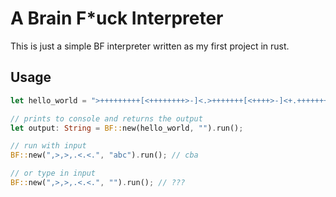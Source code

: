# A Brain F\*uck Interpreter

This is just a simple BF interpreter written as my first project in rust.

## Usage

```rust
let hello_world = ">+++++++++[<++++++++>-]<.>+++++++[<++++>-]<+.+++++++..+++.[-]>++++++++[<++++>-] <.>+++++++++++[<++++++++>-]<-.--------.+++.------.--------.[-]>++++++++[<++++>- ]<+.[-]++++++++++.";

// prints to console and returns the output
let output: String = BF::new(hello_world, "").run();

// run with input
BF::new(",>,>,.<.<.", "abc").run(); // cba

// or type in input
BF::new(",>,>,.<.<.", "").run(); // ???
```
